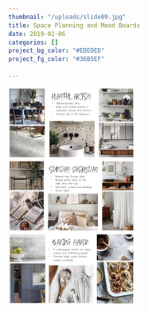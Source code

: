 ```yaml
---
thumbnail: "/uploads/slide09.jpg"
title: Space Planning and Mood Boards
date: 2019-02-06
categories: []
project_bg_color: "#EDEDED"
project_fg_color: "#36B5EF"

---
```

![](/uploads/slide05.jpg)![](/uploads/slide04.jpg)![](/uploads/slide06.jpg)